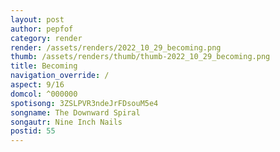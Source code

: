 ```yaml
---
layout: post
author: pepfof
category: render
render: /assets/renders/2022_10_29_becoming.png
thumb: /assets/renders/thumb/thumb-2022_10_29_becoming.png
title: Becoming
navigation_override: /
aspect: 9/16
domcol: ^000000
spotisong: 3ZSLPVR3ndeJrFDsouM5e4
songname: The Downward Spiral
songautr: Nine Inch Nails
postid: 55
---
```


<!--USER BEGIN 1-->

<!--USER END 1-->

<!--more-->
<!--USER BEGIN 2-->

<!--USER END 2-->

